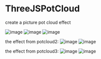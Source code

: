 # ThreeJSPotCloud
create a picture pot cloud effect

![image](https://github.com/StringKun/ThreeJSPotCloud/blob/master/potcloud1/1.png)
![image](https://github.com/StringKun/ThreeJSPotCloud/blob/master/potcloud1/2.png)
![image](https://github.com/StringKun/ThreeJSPotCloud/blob/master/potcloud1/3.png)

the effect from potcloud2:
![image](https://github.com/StringKun/ThreeJSPotCloud/blob/master/potcloud2/123.png)
![image](https://github.com/StringKun/ThreeJSPotCloud/blob/master/potcloud2/2.png)

the effect from potcloud3:
![image](https://github.com/StringKun/ThreeJSPotCloud/blob/master/potcloud3/bg.png)
![image](https://github.com/StringKun/ThreeJSPotCloud/blob/master/potcloud3/bg2.png)
